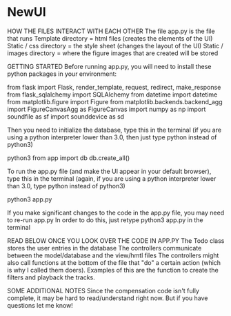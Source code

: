 # NewUI

HOW THE FILES INTERACT WITH EACH OTHER
The file app.py is the file that runs
Template directory = html files (creates the elements of the UI)
Static / css directory = the style sheet (changes the layout of the UI)
Static / images directory = where the figure images that are created will be stored

GETTING STARTED
Before running app.py, you will need to install these python packages in your environment:

from flask import Flask, render_template, request, redirect, make_response
from flask_sqlalchemy import SQLAlchemy
from datetime import datetime
from matplotlib.figure import Figure
from matplotlib.backends.backend_agg import FigureCanvasAgg as FigureCanvas
import numpy as np
import soundfile as sf
import sounddevice as sd


Then you need to initialize the database, type this in the terminal 
(if you are using a python interpreter lower than 3.0, then just type python instead of python3)

python3
from app import db
db.create_all()

To run the app.py file (and make the UI appear in your default browser), type this in the terminal
(again, if you are using a python interpreter lower than 3.0, type python instead of python3)

python3 app.py

If you make significant changes to the code in the app.py file, you may need to re-run app.py
In order to do this, just retype python3 app.py in the terminal


READ BELOW ONCE YOU LOOK OVER THE CODE IN APP.PY
The Todo class stores the user entries in the database
The controllers communicate between the model/database and the view/hmtl files
The controllers might also call functions at the bottom of the file that "do" a certain action (which is why I called them doers). Examples of this are the function to create the filters and playback the tracks. 

SOME ADDITIONAL NOTES
Since the compensation code isn't fully complete, it may be hard to read/understand right now. But if you have questions let me know!

